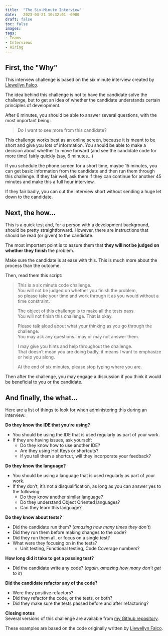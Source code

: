```yaml
---
title:  "The Six-Minute Interview"
date:   2023-03-21 10:32:01 -0900
draft: false
toc: false
images:
tags:
- Teams
- Interviews
- Hiring
---
```


## First, the "Why"

This interview challenge is based on the six minute interview created by [Llewellyn Falco][Llewellyn-Falco-GitHub].

The idea behind this challenge is not to have the candidate solve the challenge, but to get an idea of whether the candidate understands certain principles of development.

After 6 minutes, you should be able to answer several questions, with the most important being:

>Do I want to see more from this candidate?

This challenge works best as an online screen, because it is meant to be short and give you lots of information. You should be able to make a decision about whether to move forward (and see the candidate code for more time) fairly quickly (say, 6 minutes…)

If you schedule the phone screen for a short time, maybe 15 minutes, you can get basic information from the candidate and then run them through this challenge. If they fair well, ask them if they can continue for another 45 minutes and make this a full hour interview.

If they fair badly, you can cut the interview short without sending a huge let down to the candidate.


## Next, the how…

This is a quick test and, for a person with a development background, should be pretty straightforward. However, there are instructions that should be read (or given) to the candidate.

The most important point is to assure them that **they will not be judged on whether they finish** the problem.

Make sure the candidate is at ease with this. This is much more about the process than the outcome.

Then, read them this script:

>   This is a six minute code challenge.  
>   You will not be judged on whether you finish the problem,  
>   so please take your time and work through it as you would without a time constraint.
>
>   The object of this challenge is to make all the tests pass.   
>   You will not finish this challenge. That is okay.
>
>   Please talk aloud about what your thinking as you go through the challenge.   
>   You may ask any questions.I may or may not answer them.
>
>   I may give you hints and help throughout the challenge.   
>   That doesn’t mean you are doing badly, it means I want to emphasize or help you along.
>
>   At the end of six minutes, please stop typing where you are.

Then after the challenge, you may engage a discussion if you think it would be beneficial to you or the candidate.


## And finally, the what…

Here are a list of things to look for when administering this during an interview:

**Do they know the IDE that you’re using?**

- You should be using the IDE that is used regularly as part of your
  work.
- If they are having issues, ask yourself:
    -    Do they know how to use another IDE?
    - Are they using Hot Keys or shortcuts?
    - If you tell them a shortcut, will they incorporate your feedback?

**Do they know the language?**

- You should be using a language that is used regularly as part of your work.
- If they don’t, it’s not a disqualification, as long as you can answer yes to the following:
    - Do they know another similar language?
    - Do they understand Object Oriented languages?
    - Can they learn this language?

**Do they know about tests?**
- Did the candidate run them? (*amazing how many times they don’t*)
- Did they run them before making changes to the code?
- Did they run them all, or focus on a single test?
- What were they focusing on in the tests?
    - Unit testing, Functional testing, Code Coverage numbers?

**How long did it take to get a passing test?**
- Did the candidate write any code? (*again, amazing how many don’t get to it*)

**Did the candidate refactor any of the code?**
- Were they positive refactors?
- Did they refactor the code, or the tests, or both?
- Did they make sure the tests passed before and after refactoring?

**Closing notes**  
Several versions of this challenge are available from [my Github repository]({{site.myturnyet.github.url}}).

These examples are based on the code originally written by [Llewellyn Falco][Llewellyn-Falco-GitHub].

[Llewellyn-Falco-GitHub]:https://github.com/isidore
